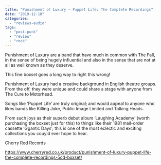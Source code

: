 ```yaml
---
title: "Punishment of Luxury – Puppet Life: The Complete Recordings"
date: "2019-12-18"
categories: 
  - "reviews-audio"
tags: 
  - "post-punk"
  - "review"
  - "rock"
---
```


Punishment of Luxury are a band that have much in common with The Fall, in the sense of being hugely influential and also in the sense that are not at all as well known as they deserve.

This fine boxset goes a long way to right this wrong!

Punishment of Luxury had a creative background in English theatre groups. From the off, they were unique and could share a stage with anyone from The Cure to Motorhead.

Songs like ‘Puppet Life’ are truly original; and would appeal to anyone who likes bands like Killing Joke, Public Image Limited and Talking Heads.

From such joys as their superb debut album ‘Laughing Academy’ (worth purchasing the boxset just for this) to things like their 1981 mail-order cassette ‘Ggantic Days’; this is one of the most eclectic and exciting collections you couyld ever hope to hear.

Cherry Red Records

https://www.cherryred.co.uk/product/punishment-of-luxury-puppet-life-the-complete-recordings-5cd-boxset/
